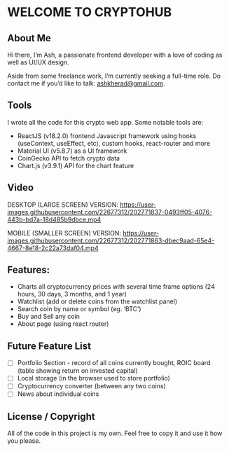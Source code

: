 # WELCOME TO CRYPTOHUB

## About Me
Hi there, I’m Ash, a passionate frontend developer with a love of coding as well as UI/UX design.  

Aside from some freelance work, I’m currently seeking a full-time role.  Do contact me if you’d like to talk: ashkherad@gmail.com.

## Tools
I wrote all the code for this crypto web app. Some notable tools are:

-	ReactJS (v18.2.0) frontend Javascript framework using hooks (useContext, useEffect, etc), custom hooks, react-router and more
-	Material UI (v5.8.7) as a UI framework
-	CoinGecko API to fetch crypto data
-	Chart.js (v3.9.1) API for the chart feature

## Video
DESKTOP (LARGE SCREEN) VERSION:
https://user-images.githubusercontent.com/22677312/202771837-0493ff05-4076-443b-bd7a-18d485b9dbce.mp4

MOBILE (SMALLER SCREEN) VERSION:
https://user-images.githubusercontent.com/22677312/202771863-dbec9aad-65e4-4667-8e18-2c22a73daf04.mp4

## Features:
-	Charts all cryptocurrency prices with several time frame options (24 hours, 30 days, 3 months, and 1 year)
-	Watchlist (add or delete coins from the watchlist panel)
-	Search coin by name or symbol (eg. ‘BTC’) 
-	Buy and Sell any coin
-	About page (using react router)

## Future Feature List
- [ ] Portfolio Section - record of all coins currently bought, ROIC board (table showing return on invested capital)
- [ ] Local storage (in the browser used to store portfolio)
- [ ] Cryptocurrency converter (between any two coins)
- [ ] News about individual coins

## License / Copyright
All of the code in this project is my own.  Feel free to copy it and use it how you please.

